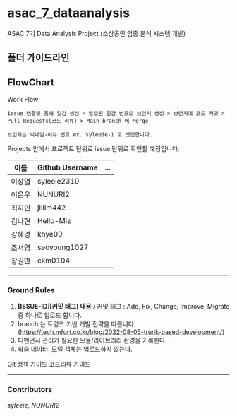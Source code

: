 # asac_7_dataanalysis
ASAC 7기 Data Analysis Project (소상공인 업종 분석 시스템 개발)

## 폴더 가이드라인

## FlowChart

Work Flow:

```
issue 템플릿 통해 일감 생성 > 발급된 일감 번호로 브런치 생성 > 브런치에 코드 커밋 > Pull Requests(코드 리뷰) > Main branch 에 Merge

브런치는 닉네임-이슈 번호 ex. syleeie-1 로 셋업합니다.
```

Projects 안에서 프로젝트 단위로 issue 단위로 확인할 예정입니다.


| 이름   | Github Username | ... |
|--------|-----|-----|
| 이상열 |syleeie2310||
| 이은우|NUNURI2||
| 최지민|jiiiim442||
| 김나현|Hello-Miz||
| 강혜경|khye00||
| 조서영|seoyoung1027||
| 장길만|ckm0104||

- - -

### Ground Rules

1. **[ISSUE-ID][커밋 태그] 내용** / 커밋 태그 : Add, Fix, Change, Improve, Migrate 중 하나로 업로드 합니다. 
2. branch 는 트렁크 기반 개발 전략을 따릅니다. (https://tech.mfort.co.kr/blog/2022-08-05-trunk-based-development/)
3. 디펜던시 관리가 필요한 모듈/라이브러리 환경을 기록한다.
4. 학습 데이터, 모델 객체는 업로드하지 않는다.

Git 정책 가이드
코드리뷰 가이드

- - -
### Contributors
*syleeie*, *NUNURI2*


